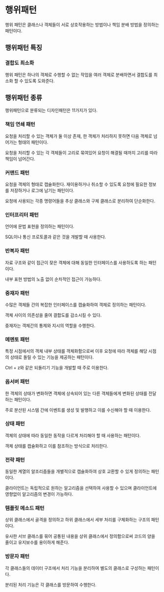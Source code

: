 # 행위패턴

행위 패턴은 클래스나 객체들이 서로 상호작용하는 방법이나 책임 분배 방법을 정의하는 패턴이다.

## 행위패턴 특징

### 결합도 최소화

행위 패턴은 하나의 객체로 수행할 수 없는 작업을 여러 객체로 분배하면서 결합도를 최소화 할 수 있도록 도와준다.

## 행위패턴 종류

행위패턴으로 분류되는 디자인패턴은 11가지가 있다.

### 책임 연쇄 패턴

요청을 처리할 수 있는 객체가 둘 이상 존재, 한 객체가 처리하지 못하면 다음 객체로 넘어가는 형태의 패턴이다.

요청을 처리할 수 있는 각 객체들이 고리로 묶여있어 요청이 해결될 때까지 고리를 따라 책임이 넘어간다.

### 커맨드 패턴

요청을 객체의 형태로 캡슐화한다. 재이용하거나 취소할 수 있도록 요청에 필요한 정보를 저장하거나 로그에 남기는 패턴이다.

요청에 사용되는 각종 명령어들을 추상 클래스와 구체 클래스로 분리하여 단순화한다.

### 인터프리터 패턴

언어에 문법 표현을 정의하는 패턴이다.

SQL이나 통신 프로토콜과 같은 것을 개발할 때 사용한다.

### 반복자 패턴

자료 구조와 같이 접근이 잦은 객체에 대해 동일한 인터페이스를 사용하도록 하는 패턴이다.

내부 표현 방법의 노출 없이 순차적인 접근이 가능하다.

### 중재자 패턴

수많은 객체들 간의 복잡한 인터페이스를 캡슐화하여 객체로 정의하는 패턴이다.

객체 사이의 의존성을 줄여 결합도를 감소시킬 수 있다.

중재자는 객체간의 통제와 지시의 역할을 수행한다.

### 메멘토 패턴

특정 시점에서의 객체 내부 상태를 객체화함으로써 이후 요청에 따라 객체를 해당 시점의 상태로 돌릴 수 있는 기능을 제공하는 패턴이다.

Ctrl + z와 같은 되돌리기 기능을 개발할 때 주로 이용한다.

### 옵서버 패턴

한 객체의 상태가 변화하면 객체에 상속되어 있는 다른 객체들에게 변화된 상태를 전달하는 패턴이다.

주로 분산된 시스템 간에 이벤트를 생성 및 발행하고 이를 수신해야 할 때 이용한다.

### 상태 패턴

객체의 상태에 따라 동일한 동작을 다르게 처리해야 할 때 사용하는 패턴이다.

객체 상태를 캡슐화하고 이를 참조하는 방식으로 처리한다.

### 전략 패턴

동일한 계열의 알조리즘들을 개별적으로 캡슐화하여 상호 교환할 수 있게 정의하는 패턴이다.

클라이언트는 독립적으로 원하는 알고리즘을 선택하여 사용할 수 있으며 클라이언트에 영향없이 알고리즘의 변경이 가능하다.

### 템플릿 메소드 패턴

상위 클래스에서 골격을 정의하고 하위 클래스에서 세부 처리를 구체화하는 구조의 패턴이다.

유사한 서브 클래스를 묶어 공통된 내용을 상위 클래스에서 정의함으로써 코드의 양을 줄이고 유지보수를 용이하게 해준다.

### 방문자 패턴

각 클래스들의 데이터 구조에서 처리 기능을 분리하여 별도의 클래스로 구성하는 패턴이다.

분리된 처리 기능은 각 클래스를 방문하여 수행한다.
